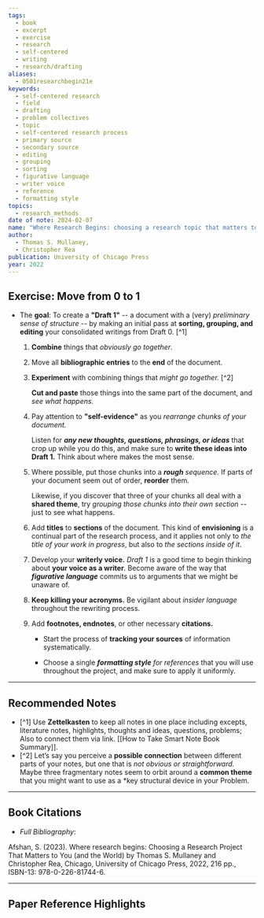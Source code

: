 ```yaml
---
tags:
  - book
  - excerpt
  - exercise
  - research
  - self-centered
  - writing
  - research/drafting
aliases:
  - 0501researchbegin21e
keywords:
  - self-centered research
  - field
  - drafting
  - problem collectives
  - topic
  - self-centered research process
  - primary source
  - secondary source
  - editing
  - grouping
  - sorting
  - figurative language
  - writer voice
  - reference
  - formatting style
topics:
  - research_methods
date of note: 2024-02-07
name: "Where Research Begins: choosing a research topic that matters to you (and the world)"
author:
  - Thomas S. Mullaney,
  - Christopher Rea
publication: University of Chicago Press
year: 2022
---
```


## Exercise: Move from 0 to 1

- The **goal**: To create a **"Draft 1"** -- a document with a (very) *preliminary sense of structure* -- by making an initial pass at **sorting, grouping, and editing** your consolidated writings from Draft 0. [^1]
  
	1. **Combine** things that *obviously go together*.
	   
	2. Move all **bibliographic entries** to the **end** of the document.
	   
	3. **Experiment** with combining things that *might go together.* [^2]  
	   
	   **Cut and paste** those things into the same part of the document, and *see what happens.*
	   
	4. Pay attention to **"self-evidence"** as you *rearrange chunks of your document.* 
	   
	   Listen for ***any new thoughts, questions, phrasings, or ideas*** that crop up while you do this, and make sure to **write these ideas into Draft 1.** Think about where makes the most sense. 
	   
	5. Where possible, put those chunks into a ***rough** sequence.* If parts of your document seem out of order, **reorder** them. 
	   
	   Likewise, if you discover that three of your chunks all deal with a **shared theme**, try *grouping those chunks into their own section* -- just to see what happens.
	   
	6. Add **titles** to **sections** of the document.  This kind of **envisioning** is a continual part of the research process, and it applies not only to *the title of your work in progress*, but also to *the sections inside of it*.
	   
	7. Develop your **writerly voice.**  *Draft 1* is a good time to begin thinking about **your voice as a writer**. Become aware of the way that ***figurative language*** commits us to arguments that we might be unaware of. 
	   
	8. **Keep killing your acronyms.** Be vigilant about *insider language* throughout the rewriting process.
	   
	9. Add **footnotes, endnotes**, or other necessary **citations.** 
		- Start the process of **tracking your sources** of information systematically. 
		  
		- Choose a single ***formatting style** for references* that you will use throughout the project, and make sure to apply it uniformly. 




----

## Recommended Notes

- [^1] Use **Zettelkasten** to keep all notes in one place including excepts, literature notes, highlights, thoughts and ideas, questions, problems; Also to connect them via link. [[How to Take Smart Note Book Summary]].
- [^2] Let’s say you perceive a **possible connection** between different parts of your notes, but one that is *not obvious or straightforward.* Maybe three fragmentary notes seem to orbit around a **common theme** that you might want to use as a *key structural device in your Problem.


----------
## Book Citations

- *Full Bibliography*:

Afshan, S. (2023). Where research begins: Choosing a Research Project That Matters to You (and the World) by Thomas S. Mullaney and Christopher Rea, Chicago, University of Chicago Press, 2022, 216 pp., ISBN-13: 978-0-226-81744-6.

-----------
##  Paper Reference Highlights
